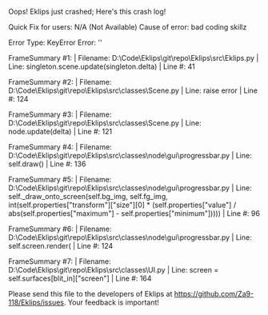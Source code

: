 Oops! Eklips just crashed;
Here's this crash log!

Quick Fix for users: N/A (Not Available)
Cause of error: bad coding skillz

Error Type: KeyError
Error: ''

FrameSummary #1:
  | Filename: D:\Code\Eklips\git\repo\Eklips\src\Eklips.py
  | Line: singleton.scene.update(singleton.delta)
  | Line #: 41

FrameSummary #2:
  | Filename: D:\Code\Eklips\git\repo\Eklips\src\classes\Scene.py
  | Line: raise error
  | Line #: 124

FrameSummary #3:
  | Filename: D:\Code\Eklips\git\repo\Eklips\src\classes\Scene.py
  | Line: node.update(delta)
  | Line #: 121

FrameSummary #4:
  | Filename: D:\Code\Eklips\git\repo\Eklips\src\classes\node\gui\progressbar.py
  | Line: self.draw()
  | Line #: 136

FrameSummary #5:
  | Filename: D:\Code\Eklips\git\repo\Eklips\src\classes\node\gui\progressbar.py
  | Line: self._draw_onto_screen(self.bg_img, self.fg_img, int(self.properties["transform"]["size"][0] * (self.properties["value"] / abs(self.properties["maximum"] - self.properties["minimum"]))))
  | Line #: 96

FrameSummary #6:
  | Filename: D:\Code\Eklips\git\repo\Eklips\src\classes\node\gui\progressbar.py
  | Line: self.screen.render(
  | Line #: 124

FrameSummary #7:
  | Filename: D:\Code\Eklips\git\repo\Eklips\src\classes\UI.py
  | Line: screen       = self.surfaces[blit_in]["screen"]
  | Line #: 164


Please send this file to the developers of Eklips at https://github.com/Za9-118/Eklips/issues. 
Your feedback is important!